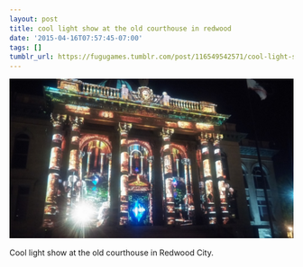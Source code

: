 ```yaml
---
layout: post
title: cool light show at the old courthouse in redwood
date: '2015-04-16T07:57:45-07:00'
tags: []
tumblr_url: https://fugugames.tumblr.com/post/116549542571/cool-light-show-at-the-old-courthouse-in-redwood
---
```

 ![](/tumblr_files/tumblr_nmwek9zhTT1tgne1po1_1280.jpg)  

Cool light show at the old courthouse in Redwood City.


